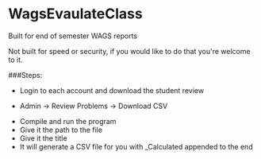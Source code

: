 # WagsEvaulateClass

Built for end of semester WAGS reports

Not built for speed or security, if you would like to do that you're welcome to it. 

###Steps:

* Login to each account and download the student review 
 - Admin -> Review Problems -> Download CSV
* Compile and run the program
* Give it the path to the file
* Give it the title
* It will generate a CSV file for you with _Calculated appended to the end

